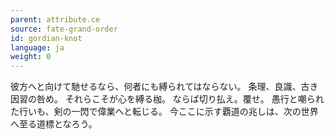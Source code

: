 ```yaml
---
parent: attribute.ce
source: fate-grand-order
id: gordian-knot
language: ja
weight: 0
---
```


彼方へと向けて馳せるなら、何者にも縛られてはならない。
条理、良識、古き因習の咎め。
それらこそが心を縛る枷。
ならば切り払え。覆せ。
愚行と嘲られた行いも、剣の一閃で偉業へと転じる。
今ここに示す覇道の兆しは、次の世界へ至る道標となろう。
